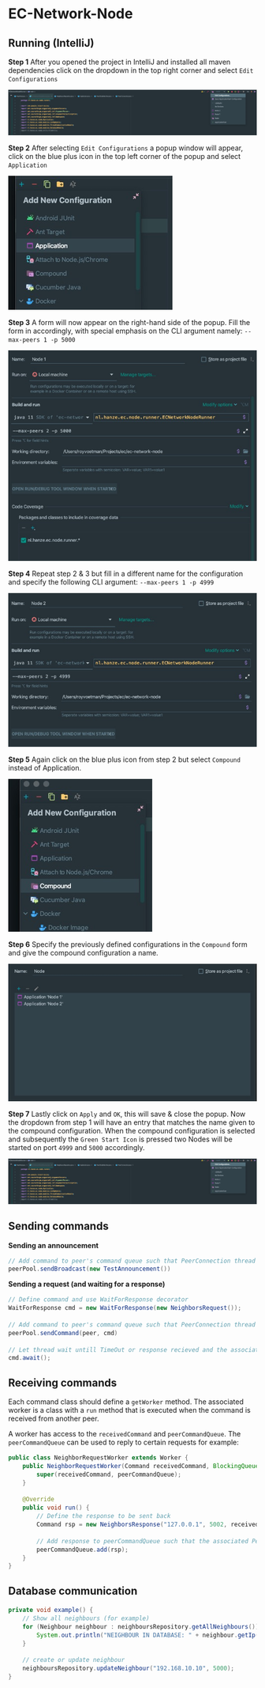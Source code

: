 # EC-Network-Node

## Running (IntelliJ)

**Step 1**
After you opened the project in IntelliJ and installed all maven dependencies click on the dropdown in the top right corner and select `Edit Configurations` 

![Step 1](.docs/step1.jpg)

**Step 2**
After selecting `Edit Configurations` a popup window will appear, click on the blue plus icon in the top left corner of the popup and select `Application`

![Step 2](.docs/step2.jpg)

**Step 3**
A form will now appear on the right-hand side of the popup. Fill the form in accordingly, with special emphasis on the CLI argument namely: `--max-peers 1 -p 5000`

![Step 3](.docs/step3.jpg)

**Step 4**
Repeat step 2 & 3 but fill in a different name for the configuration and specify the following CLI argument: `--max-peers 1 -p 4999`

![Step 4](.docs/step4.jpg)

**Step 5**
Again click on the blue plus icon from step 2 but select `Compound` instead of Application.

![Step 5](.docs/step5.jpg)

**Step 6**
Specify the previously defined configurations in the `Compound` form and give the compound configuration a name.

![Step 6](.docs/step6.jpg)

**Step 7**
Lastly click on `Apply` and `OK`, this will save & close the popup. Now the dropdown from step 1 will have an entry that matches the name given to the compound configuration.
When the compound configuration is selected and subsequently the `Green Start Icon` is pressed two Nodes will be started on port `4999` and `5000` accordingly.
 
![Step 6](.docs/step1.jpg)

## Sending commands

**Sending an announcement**
```java
// Add command to peer's command queue such that PeerConnection thread will send it
peerPool.sendBroadcast(new TestAnnouncement())
```

**Sending a request (and waiting for a response)**
```java
// Define command and use WaitForResponse decorator
WaitForResponse cmd = new WaitForResponse(new NeighborsRequest());

// Add command to peer's command queue such that PeerConnection thread will send it
peerPool.sendCommand(peer, cmd)
        
// Let thread wait untill TimeOut or response recieved and the associated worker is finished.
cmd.await();
```

## Receiving commands
Each command class should define a `getWorker` method. The associated worker is a class with a `run` method that is executed when the command is received from another peer.

A worker has access to the `receivedCommand` and `peerCommandQueue`. The `peerCommandQueue` can be used to reply to certain requests for example:

```java
public class NeighborRequestWorker extends Worker {
    public NeighborRequestWorker(Command receivedCommand, BlockingQueue<Command> peerCommandQueue) {
        super(receivedCommand, peerCommandQueue);
    }

    @Override
    public void run() {
        // Define the response to be sent back
        Command rsp = new NeighborsResponse("127.0.0.1", 5002, receivedCommand.getMessageNumber());

        // Add response to peerCommandQueue such that the associated PeerConnection Thread will send it.
        peerCommandQueue.add(rsp);
    }
}
```

## Database communication

```java
private void example() {
    // Show all neighbours (for example)
    for (Neighbour neighbour : neighboursRepository.getAllNeighbours()) {
        System.out.println("NEIGHBOUR IN DATABASE: " + neighbour.getIp() + ":" + neighbour.getPort() + " " + neighbour.getLastConnectedAt());
    }
    
    // create or update neighbour
    neighboursRepository.updateNeighbour("192.168.10.10", 5000);
}
```